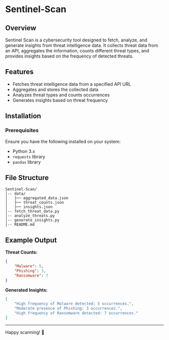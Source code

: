 # Sentinel-Scan

## Overview
Sentinel Scan is a cybersecurity tool designed to fetch, analyze, and generate insights from threat intelligence data. It collects threat data from an API, aggregates the information, counts different threat types, and provides insights based on the frequency of detected threats.

## Features
- Fetches threat intelligence data from a specified API URL
- Aggregates and stores the collected data
- Analyzes threat types and counts occurrences
- Generates insights based on threat frequency

## Installation
### Prerequisites
Ensure you have the following installed on your system:
- Python 3.x
- `requests` library
- `pandas` library


## File Structure
```
Sentinel-Scan/
│-- data/
│   ├── aggregated_data.json
│   ├── threat_counts.json
│   ├── insights.json
│-- fetch_threat_data.py
│-- analyze_threats.py
│-- generate_insights.py
│-- README.md
```

## Example Output
**Threat Counts:**
```json
{
    "Malware": 5,
    "Phishing": 3,
    "Ransomware": 7
}
```

**Generated Insights:**
```json
[
    "High frequency of Malware detected: 5 occurrences.",
    "Moderate presence of Phishing: 3 occurrences.",
    "High frequency of Ransomware detected: 7 occurrences."
]
```



---
Happy scanning! 🚀

